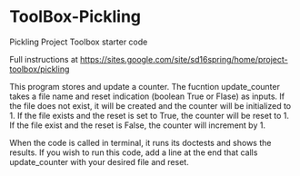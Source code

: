 # ToolBox-Pickling
Pickling Project Toolbox starter code

Full instructions at https://sites.google.com/site/sd16spring/home/project-toolbox/pickling

This program stores and update a counter.  The fucntion update_counter takes a file name and reset indication (boolean True or Flase) as inputs.  If the file does not exist, it will be created and the counter will be initialized to 1.  If the file exists and the reset is set to True, the counter will be reset to 1.  If the file exist and the reset is False, the counter will increment by 1.

When the code is called in terminal, it runs its doctests and shows the results.  If you wish to run this code, add a line at the end that calls update_counter with your desired file and reset.
